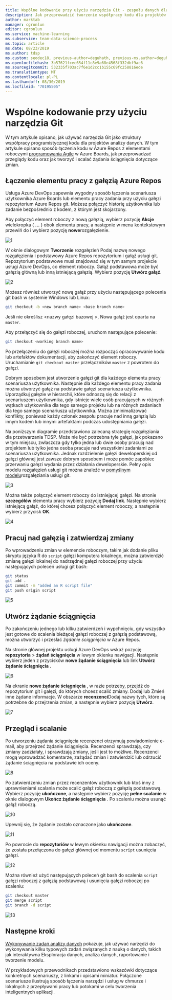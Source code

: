 ```yaml
---
title: Wspólne kodowanie przy użyciu narzędzia Git - zespołu danych dla celów naukowych
description: Jak przeprowadzić tworzenie współpracy kodu dla projektów do nauki o danych przy użyciu narzędzia Git przy użyciu elastycznego planowania.
author: marktab
manager: cgronlun
editor: cgronlun
ms.service: machine-learning
ms.subservice: team-data-science-process
ms.topic: article
ms.date: 08/23/2019
ms.author: tdsp
ms.custom: seodec18, previous-author=deguhath, previous-ms.author=deguhath
ms.openlocfilehash: 3b57621fcec654f11c8e9a68e4568f332dbf9ac6
ms.sourcegitcommit: 532335f703ac7f6e1d2cc1b155c69fc258816ede
ms.translationtype: MT
ms.contentlocale: pl-PL
ms.lasthandoff: 08/30/2019
ms.locfileid: "70195505"
---
```

# <a name="collaborative-coding-with-git"></a>Wspólne kodowanie przy użyciu narzędzia Git

W tym artykule opisano, jak używać narzędzia Git jako struktury współpracy programistycznej kodu dla projektów analizy danych. W tym artykule opisano sposób łączenia kodu w Azure Repos z elementami roboczymi [programowania Agile](agile-development.md) w Azure Boards, jak przeprowadzać przeglądy kodu oraz jak tworzyć i scalać żądania ściągnięcia dotyczące zmian.

## <a name='Linkaworkitemwithagitbranch-1'></a>Łączenie elementu pracy z gałęzią Azure Repos 

Usługa Azure DevOps zapewnia wygodny sposób łączenia scenariusza użytkownika Azure Boards lub elementu pracy zadania przy użyciu gałęzi repozytorium Azure Repos git. Możesz połączyć historię użytkownika lub zadanie bezpośrednio z kodem, z którym jest skojarzony. 

Aby połączyć element roboczy z nową gałęzią, wybierz pozycję **Akcje** wielokropka ( **...** ) obok elementu pracy, a następnie w menu kontekstowym przewiń do i wybierz pozycję **nowe**rozgałęzienie.  

![1](./media/collaborative-coding-with-git/1-sprint-board-view.png)

W oknie dialogowym **Tworzenie** rozgałęzień Podaj nazwę nowego rozgałęzienia i podstawowy Azure Repos repozytorium i gałąź usługi git. Repozytorium podstawowe musi znajdować się w tym samym projekcie usługi Azure DevOps, co element roboczy. Gałąź podstawowa może być gałęzią główną lub inną istniejącą gałęzią. Wybierz pozycję **Utwórz gałąź**. 

![2](./media/collaborative-coding-with-git/2-create-a-branch.png)

Możesz również utworzyć nową gałąź przy użyciu następującego polecenia git bash w systemie Windows lub Linux:

```bash
git checkout -b <new branch name> <base branch name>

```
Jeśli nie określisz \<nazwy gałęzi bazowej >, Nowa gałąź jest oparta na `master`. 

Aby przełączyć się do gałęzi roboczej, uruchom następujące polecenie: 

```bash
git checkout <working branch name>
```

Po przełączeniu do gałęzi roboczej można rozpocząć opracowywanie kodu lub artefaktów dokumentacji, aby zakończyć element roboczy. Uruchamianie `git checkout master` przełączników `master` z powrotem do gałęzi.

Dobrym sposobem jest utworzenie gałęzi git dla każdego elementu pracy scenariusza użytkownika. Następnie dla każdego elementu pracy zadania można utworzyć gałąź na podstawie gałęzi scenariusza użytkownika. Uporządkuj gałęzie w hierarchii, które odnoszą się do relacji z scenariuszem użytkownika, gdy istnieje wiele osób pracujących w różnych wątkach użytkownika dla tego samego projektu lub na różnych zadaniach dla tego samego scenariusza użytkownika. Można zminimalizować konflikty, ponieważ każdy członek zespołu pracuje nad inną gałęzią lub innym kodem lub innymi artefaktami podczas udostępniania gałęzi. 

Na poniższym diagramie przedstawiono zalecaną strategię rozgałęziania dla przetwarzania TDSP. Może nie być potrzebna tyle gałęzi, jak pokazano w tym miejscu, zwłaszcza gdy tylko jedna lub dwie osoby pracują nad projektem lub tylko jedna osoba pracuje nad wszystkimi zadaniami ze scenariusza użytkownika. Jednak rozdzielenie gałęzi deweloperskiej od gałęzi głównej jest zawsze dobrym sposobem i może pomóc zapobiec przerwaniu gałęzi wydania przez działania deweloperskie. Pełny opis modelu rozgałęzień usługi git można znaleźć w [pomyślnym modelu](https://nvie.com/posts/a-successful-git-branching-model/)rozgałęziania usługi git.

![3](./media/collaborative-coding-with-git/3-git-branches.png)

Można także połączyć element roboczy do istniejącej gałęzi. Na stronie **szczegółów** elementu pracy wybierz pozycję **Dodaj link**. Następnie wybierz istniejącą gałąź, do której chcesz połączyć element roboczy, a następnie wybierz przycisk **OK**. 

![4](./media/collaborative-coding-with-git/4-link-to-an-existing-branch.png)

## <a name='WorkonaBranchandCommittheChanges-2'></a>Pracuj nad gałęzią i zatwierdzaj zmiany 

Po wprowadzeniu zmian w elemencie roboczym, takim jak dodanie pliku skryptu języka R do `script` gałęzi komputera lokalnego, można zatwierdzić zmianę gałęzi lokalnej do nadrzędnej gałęzi roboczej przy użyciu następujących poleceń usługi git bash:

```bash
git status
git add .
git commit -m "added an R script file"
git push origin script
```

![5](./media/collaborative-coding-with-git/5-sprint-push-to-branch.png)

## <a name='CreateapullrequestonVSTS-3'></a>Utwórz żądanie ściągnięcia

Po zakończeniu jednego lub kilku zatwierdzeń i wypchnięciu, gdy wszystko jest gotowe do scalenia bieżącej gałęzi roboczej z gałęzią podstawową, można utworzyć i przesłać *żądanie ściągnięcia* w Azure Repos. 

Na stronie głównej projektu usługi Azure DevOps wskaż pozycję **repozytoria** > **żądań ściągnięcia** w lewym okienku nawigacji. Następnie wybierz jeden z przycisków **nowe żądanie ściągnięcia** lub link **Utwórz żądanie ściągnięcia** .

![6](./media/collaborative-coding-with-git/6-spring-create-pull-request.png)

Na ekranie **nowe żądanie ściągnięcia** , w razie potrzeby, przejdź do repozytorium git i gałęzi, do których chcesz scalić zmiany. Dodaj lub Zmień inne żądane informacje. W obszarze **recenzenci**Dodaj nazwy tych, które są potrzebne do przejrzenia zmian, a następnie wybierz pozycję **Utwórz**. 

![7](./media/collaborative-coding-with-git/7-spring-send-pull-request.png)

## <a name='ReviewandMerge-4'></a>Przegląd i scalanie

Po utworzeniu żądania ściągnięcia recenzenci otrzymują powiadomienie e-mail, aby przejrzeć żądanie ściągnięcia. Recenzenci sprawdzają, czy zmiany zadziałały, i sprawdzają zmiany, jeśli jest to możliwe. Recenzenci mogą wprowadzać komentarze, zażądać zmian i zatwierdzić lub odrzucić żądanie ściągnięcia na podstawie ich oceny. 

![8](./media/collaborative-coding-with-git/8-add_comments.png)

Po zatwierdzeniu zmian przez recenzentów użytkownik lub ktoś inny z uprawnieniami scalania może scalić gałąź roboczą z gałęzią podstawową. Wybierz pozycję **ukończone**, a następnie wybierz pozycję **pełne scalanie** w oknie dialogowym **Ukończ żądanie ściągnięcia** . Po scaleniu można usunąć gałąź roboczą. 

![10](./media/collaborative-coding-with-git/10-spring-complete-pullrequest.png)

Upewnij się, że żądanie zostało oznaczone jako **ukończone**. 

![11](./media/collaborative-coding-with-git/11-spring-merge-pullrequest.png)

Po powrocie do **repozytoriów** w lewym okienku nawigacji można zobaczyć, że została przełączona do gałęzi głównej od momentu `script` usunięcia gałęzi.

![12](./media/collaborative-coding-with-git/12-spring-branch-deleted.png)

Można również użyć następujących poleceń git bash do scalenia `script` gałęzi roboczej z gałęzią podstawową i usunięcia gałęzi roboczej po scaleniu:

```bash
git checkout master
git merge script
git branch -d script
```

![13](./media/collaborative-coding-with-git/13-spring-branch-deleted-commandline.png)

## <a name="next-steps"></a>Następne kroki

[Wykonywanie zadań analizy danych](execute-data-science-tasks.md) pokazuje, jak używać narzędzi do wykonywania kilku typowych zadań związanych z nauką o danych, takich jak interaktywna Eksploracja danych, analiza danych, raportowanie i tworzenie modelu.

[](walkthroughs.md) W przykładowych przewodnikach przedstawiono wskazówki dotyczące konkretnych scenariuszy, z linkami i opisami miniatur. Połączone scenariusze ilustrują sposób łączenia narzędzi i usług w chmurze i lokalnych z przepływami pracy lub potokami w celu tworzenia inteligentnych aplikacji. 

